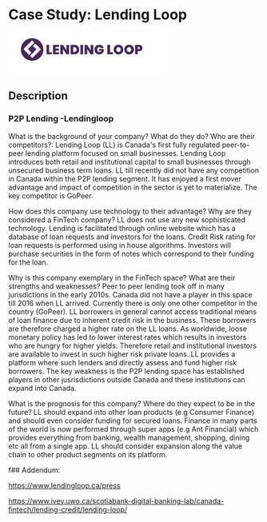 # Case Study: Lending Loop

![image](.\references\image.jpg)

## Description

### P2P Lending -Lendingloop

What is the background of your company? What do they do? Who are their competitors?: 
Lending Loop (LL) is Canada's first fully regulated peer-to-peer lending platform focused on small businesses. Lending Loop introduces both retail and institutional capital to small businesses through unsecured business term loans. LL till recently did not have any competition in Canada within the P2P lending segment. It has enjoyed a first mover advantage and impact of competition in the sector is yet to materialize. The key competitor is GoPeer.

How does this company use technology to their advantage? Why are they considered a FinTech company?
LL does not use any new sophisticated technology. Lending is facilitated through online website which has a database of loan requests and investors for the loans. Credit Risk rating for loan requests is performed using in house algorithms. Investors will purchase securities in the form of notes which correspond to their funding for the loan.

Why is this company exemplary in the FinTech space? What are their strengths and weaknesses?
Peer to peer lending took off in many jurisdictions in the early 2010s. Canada did not have a player in this space till 2016 when LL arrived. Currently there is only one other
competitor in the country (GoPeer). LL borrowers in general cannot access traditional means of loan finance due to inherent credit risk in the business. These borrowers are therefore
charged a higher rate on the LL loans. As worldwide, loose monetary policy has led to lower interest rates which results in investors who are hungry for higher yields. Therefore retail and institutional investors are available to invest in such higher risk private loans. LL provides a platform where such lenders and directly assess and fund higher risk  borrowers. The key weakness is the P2P lending space has established players in other jusrisdictions outside Canada and these institutions can expand into Canada.

What is the prognosis for this company? Where do they expect to be in the future?
LL should expand into other loan products (e.g Consumer Finance) and should even consider funding for secured loans. Finance in many parts of the world is now performed through super apps (e.g Ant Financial) which provides everything from banking, wealth management, shopping, dining etc all from a single app. LL should consider expansion along the value chain to other product segments on its platform.

f## Addendum:

<https://www.lendingloop.ca/press>

<https://www.ivey.uwo.ca/scotiabank-digital-banking-lab/canada-fintech/lending-credit/lending-loop/>
